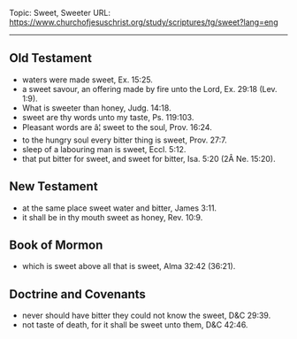 Topic: Sweet, Sweeter
URL: https://www.churchofjesuschrist.org/study/scriptures/tg/sweet?lang=eng

---

## Old Testament

- waters were made sweet, Ex. 15:25.
- a sweet savour, an offering made by fire unto the Lord, Ex. 29:18 (Lev. 1:9).
- What is sweeter than honey, Judg. 14:18.
- sweet are thy words unto my taste, Ps. 119:103.
- Pleasant words are â¦ sweet to the soul, Prov. 16:24.
- to the hungry soul every bitter thing is sweet, Prov. 27:7.
- sleep of a labouring man is sweet, Eccl. 5:12.
- that put bitter for sweet, and sweet for bitter, Isa. 5:20 (2Â Ne. 15:20).

## New Testament

- at the same place sweet water and bitter, James 3:11.
- it shall be in thy mouth sweet as honey, Rev. 10:9.

## Book of Mormon

- which is sweet above all that is sweet, Alma 32:42 (36:21).

## Doctrine and Covenants

- never should have bitter they could not know the sweet, D&C 29:39.
- not taste of death, for it shall be sweet unto them, D&C 42:46.

